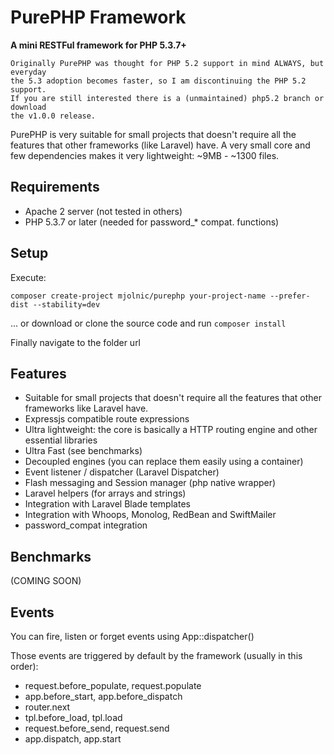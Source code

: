 # PurePHP Framework

**A mini RESTFul framework for PHP 5.3.7+**

    Originally PurePHP was thought for PHP 5.2 support in mind ALWAYS, but everyday
    the 5.3 adoption becomes faster, so I am discontinuing the PHP 5.2 support.
    If you are still interested there is a (unmaintained) php5.2 branch or download
    the v1.0.0 release.

PurePHP is very suitable for small projects that doesn't require all the features
that other frameworks (like Laravel) have. A very small core and few dependencies
makes it very lightweight: ~9MB - ~1300 files.

## Requirements

* Apache 2 server (not tested in others)
* PHP 5.3.7 or later (needed for password_* compat. functions)

## Setup

Execute:

```composer create-project mjolnic/purephp your-project-name --prefer-dist --stability=dev```

... or download or clone the source code and run ```composer install```

Finally navigate to the folder url

## Features

* Suitable for small projects that doesn't require all the features that other frameworks like Laravel have.
* Expressjs compatible route expressions
* Ultra lightweight: the core is basically a HTTP routing engine and other essential libraries
* Ultra Fast (see benchmarks)
* Decoupled engines (you can replace them easily using a container)
* Event listener / dispatcher (Laravel Dispatcher)
* Flash messaging and Session manager (php native wrapper)
* Laravel helpers (for arrays and strings)
* Integration with Laravel Blade templates
* Integration with Whoops, Monolog, RedBean and SwiftMailer
* password_compat integration

## Benchmarks

(COMING SOON)

## Events

You can fire, listen or forget events using App::dispatcher()

Those events are triggered by default by the framework (usually in this order):

* request.before_populate, request.populate
* app.before_start, app.before_dispatch
* router.next
* tpl.before_load, tpl.load
* request.before_send, request.send
* app.dispatch, app.start
